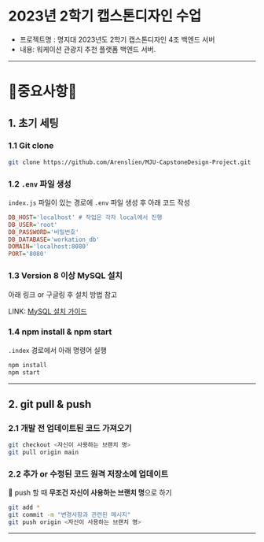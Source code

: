 # 2023년 2학기 캡스톤디자인 수업

* 프로젝트명 : 명지대 2023년도 2학기 캡스톤디자인 4조 백엔드 서버
* 내용: 워케이션 관광지 추천 플랫폼 백엔드 서버.

--------------

# 🚨중요사항🚨

## 1. 초기 세팅

### 1.1 Git clone

```bash
git clone https://github.com/Arenslien/MJU-CapstoneDesign-Project.git
```

### 1.2 `.env` 파일 생성

`index.js` 파일이 있는 경로에 `.env` 파일 생성 후 아래 코드 작성

```ini
DB_HOST='localhost' # 작업은 각자 local에서 진행
DB_USER='root'
DB_PASSWORD='비밀번호'
DB_DATABASE='workation_db'
DOMAIN='localhost:8080' 
PORT='8080'
```

### 1.3 Version 8 이상 MySQL 설치

아래 링크 or 구글링 후 설치 방법 참고

LINK: [MySQL 설치 가이드](https://hongong.hanbit.co.kr/mysql-%EB%8B%A4%EC%9A%B4%EB%A1%9C%EB%93%9C-%EB%B0%8F-%EC%84%A4%EC%B9%98%ED%95%98%EA%B8%B0mysql-community-8-0/)

### 1.4 npm install & npm start

`.index` 경로에서 아래 명령어 실행

```bash
npm install
npm start
```

--------------

## 2. git pull & push

### 2.1 개발 전 업데이트된 코드 가져오기

```bash
git checkout <자신이 사용하는 브랜치 명>
git pull origin main
```

### 2.2 추가 or 수정된 코드 원격 저장소에 업데이트

🚨 push 할 때 **무조건** **자신이 사용하는 브랜치 명**으로 하기

```bash
git add *
git commit -m "변경사항과 관련된 메시지"
git push origin <자신이 사용하는 브랜치 명>
```

--------------
